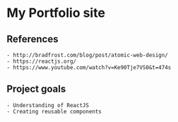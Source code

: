 # My Portfolio site

## References

    - http://bradfrost.com/blog/post/atomic-web-design/
    - https://reactjs.org/
    - https://www.youtube.com/watch?v=Ke90Tje7VS0&t=474s

## Project goals

    - Understanding of ReactJS
    - Creating reusable components
